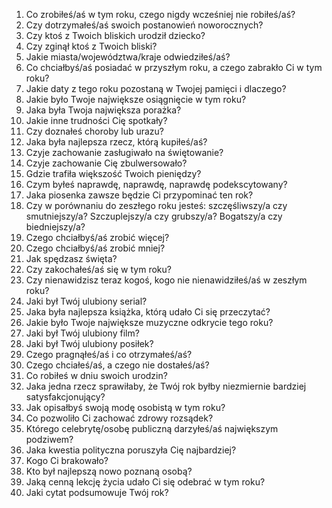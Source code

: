 1. Co zrobiłeś/aś w tym roku, czego nigdy wcześniej nie robiłeś/aś?
2. Czy dotrzymałeś/aś swoich postanowień noworocznych?
3. Czy ktoś z Twoich bliskich urodził dziecko?
4. Czy zginął ktoś z Twoich bliski?
5. Jakie miasta/województwa/kraje odwiedziłeś/aś?
6. Co chciałbyś/aś posiadać w przyszłym roku, a czego zabrakło Ci w tym roku?
7. Jakie daty z tego roku pozostaną w Twojej pamięci i dlaczego?
8. Jakie było Twoje największe osiągnięcie w tym roku?
9. Jaka była Twoja największa porażka?
10. Jakie inne trudności Cię spotkały?
11. Czy doznałeś choroby lub urazu?
12. Jaka była najlepsza rzecz, którą kupiłeś/aś?
13. Czyje zachowanie zasługiwało na świętowanie?
14. Czyje zachowanie Cię zbulwersowało?
15. Gdzie trafiła większość Twoich pieniędzy?
16. Czym byłeś naprawdę, naprawdę, naprawdę podekscytowany?
17. Jaka piosenka zawsze będzie Ci przypominać ten rok?
18. Czy w porównaniu do zeszłego roku jesteś: szczęśliwszy/a czy smutniejszy/a? Szczuplejszy/a czy grubszy/a? Bogatszy/a czy biedniejszy/a?
19. Czego chciałbyś/aś zrobić więcej?
20. Czego chciałbyś/aś zrobić mniej?
21. Jak spędzasz święta?
22. Czy zakochałeś/aś się w tym roku?
23. Czy nienawidzisz teraz kogoś, kogo nie nienawidziłeś/aś w zeszłym roku?
24. Jaki był Twój ulubiony serial?
25. Jaka była najlepsza książka, którą udało Ci się przeczytać?
26. Jakie było Twoje największe muzyczne odkrycie tego roku?
27. Jaki był Twój ulubiony film?
28. Jaki był Twój ulubiony posiłek?
29. Czego pragnąłeś/aś i co otrzymałeś/aś?
30. Czego chciałeś/aś, a czego nie dostałeś/aś?
31. Co robiłeś w dniu swoich urodzin?
32. Jaka jedna rzecz sprawiłaby, że Twój rok byłby niezmiernie bardziej satysfakcjonujący?
33. Jak opisałbyś swoją modę osobistą w tym roku?
34. Co pozwoliło Ci zachować zdrowy rozsądek?
35. Którego celebrytę/osobę publiczną darzyłeś/aś największym podziwem?
36. Jaka kwestia polityczna poruszyła Cię najbardziej?
37. Kogo Ci brakowało?
38. Kto był najlepszą nowo poznaną osobą?
39. Jaką cenną lekcję życia udało Ci się odebrać w tym roku?
40. Jaki cytat podsumowuje Twój rok?
